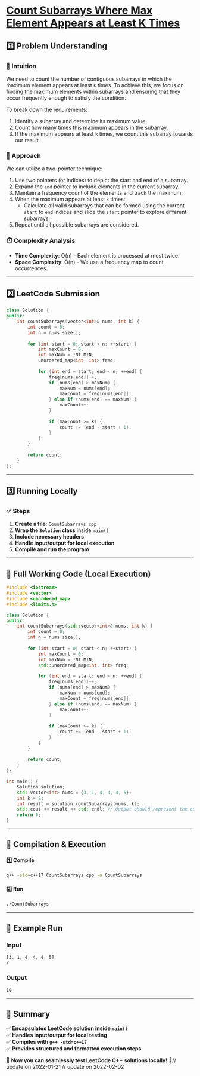 # **[Count Subarrays Where Max Element Appears at Least K Times](https://leetcode.com/problems/count-subarrays-where-max-element-appears-at-least-k-times/description/)**  

## **1️⃣ Problem Understanding**  
### **📌 Intuition**  
We need to count the number of contiguous subarrays in which the maximum element appears at least `k` times. To achieve this, we focus on finding the maximum elements within subarrays and ensuring that they occur frequently enough to satisfy the condition.

To break down the requirements:
1. Identify a subarray and determine its maximum value.
2. Count how many times this maximum appears in the subarray.
3. If the maximum appears at least `k` times, we count this subarray towards our result.

### **🚀 Approach**  
We can utilize a two-pointer technique:
1. Use two pointers (or indices) to depict the start and end of a subarray.
2. Expand the `end` pointer to include elements in the current subarray.
3. Maintain a frequency count of the elements and track the maximum.
4. When the maximum appears at least `k` times:
   - Calculate all valid subarrays that can be formed using the current `start` to `end` indices and slide the `start` pointer to explore different subarrays.
5. Repeat until all possible subarrays are considered.

### **⏱️ Complexity Analysis**  
- **Time Complexity**: O(n) - Each element is processed at most twice.
- **Space Complexity**: O(n) - We use a frequency map to count occurrences.

---  

## **2️⃣ LeetCode Submission**  
```cpp
class Solution {
public:
    int countSubarrays(vector<int>& nums, int k) {
        int count = 0;
        int n = nums.size();
        
        for (int start = 0; start < n; ++start) {
            int maxCount = 0;
            int maxNum = INT_MIN;
            unordered_map<int, int> freq;
            
            for (int end = start; end < n; ++end) {
                freq[nums[end]]++;
                if (nums[end] > maxNum) {
                    maxNum = nums[end];
                    maxCount = freq[nums[end]];
                } else if (nums[end] == maxNum) {
                    maxCount++;
                }
                
                if (maxCount >= k) {
                    count += (end - start + 1);
                }
            }
        }
        
        return count;
    }
};
```  

---  

## **3️⃣ Running Locally**  
### **✅ Steps**  
1. **Create a file**: `CountSubarrays.cpp`  
2. **Wrap the `Solution` class** inside `main()`  
3. **Include necessary headers**  
4. **Handle input/output for local execution**  
5. **Compile and run the program**  

---  

## **📝 Full Working Code (Local Execution)**  
```cpp
#include <iostream>
#include <vector>
#include <unordered_map>
#include <limits.h>

class Solution {
public:
    int countSubarrays(std::vector<int>& nums, int k) {
        int count = 0;
        int n = nums.size();
        
        for (int start = 0; start < n; ++start) {
            int maxCount = 0;
            int maxNum = INT_MIN;
            std::unordered_map<int, int> freq;
            
            for (int end = start; end < n; ++end) {
                freq[nums[end]]++;
                if (nums[end] > maxNum) {
                    maxNum = nums[end];
                    maxCount = freq[nums[end]];
                } else if (nums[end] == maxNum) {
                    maxCount++;
                }
                
                if (maxCount >= k) {
                    count += (end - start + 1);
                }
            }
        }
        
        return count;
    }
};

int main() {
    Solution solution;
    std::vector<int> nums = {3, 1, 4, 4, 4, 5};
    int k = 2;
    int result = solution.countSubarrays(nums, k);
    std::cout << result << std::endl; // Output should represent the count of valid subarrays
    return 0;
}
```  

---  

## **🔧 Compilation & Execution**  
#### **1️⃣ Compile**  
```bash
g++ -std=c++17 CountSubarrays.cpp -o CountSubarrays
```  

#### **2️⃣ Run**  
```bash
./CountSubarrays
```  

---  

## **🎯 Example Run**  
### **Input**  
```
[3, 1, 4, 4, 4, 5]
2
```  
### **Output**  
```
10
```  

---  

## **📌 Summary**  
✅ **Encapsulates LeetCode solution inside `main()`**  
✅ **Handles input/output for local testing**  
✅ **Compiles with `g++ -std=c++17`**  
✅ **Provides structured and formatted execution steps**  

🚀 **Now you can seamlessly test LeetCode C++ solutions locally!** 🚀// update on 2022-01-21
// update on 2022-02-02
